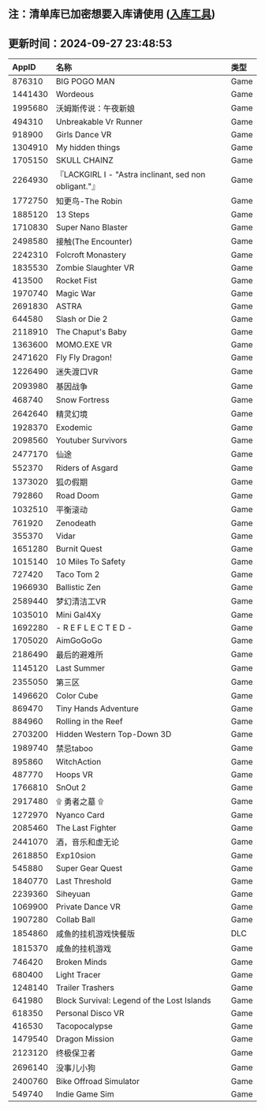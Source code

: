 ## 注：清单库已加密想要入库请使用 ([入库工具](https://github.com/BlankTMing/ManifestAutoUpdate/releases))

## 更新时间：2024-09-27 23:48:53
| AppID | 名称 | 类型  |
| :-------------------- | :----------------------------- | :----------- |
| 876310 | BIG POGO MAN| Game |
| 1441430 |  Wordeous| Game |
| 1995680 | 沃姆斯传说：午夜新娘| Game |
| 494310 | Unbreakable Vr Runner| Game |
| 918900 | Girls Dance VR| Game |
| 1304910 | My hidden things| Game |
| 1705150 | SKULL CHAINZ| Game |
| 2264930 | 『LACKGIRL I - "Astra inclinant, sed non obligant."』| Game |
| 1772750 | 知更鸟-The Robin| Game |
| 1885120 | 13 Steps| Game |
| 1710830 | Super Nano Blaster| Game |
| 2498580 | 接触(The Encounter)| Game |
| 2242310 | Folcroft Monastery| Game |
| 1835530 | Zombie Slaughter VR| Game |
| 413500 | Rocket Fist| Game |
| 1970740 | Magic War| Game |
| 2691830 | ASTRA| Game |
| 644580 | Slash or Die 2| Game |
| 2118910 | The Chaput's Baby| Game |
| 1363600 | MOMO.EXE VR| Game |
| 2471620 | Fly Fly Dragon!| Game |
| 1226490 | 迷失渡口VR| Game |
| 2093980 | 基因战争| Game |
| 468740 | Snow Fortress| Game |
| 2642640 | 精灵幻境| Game |
| 1928370 | Exodemic| Game |
| 2098560 | Youtuber Survivors| Game |
| 2477170 | 仙途| Game |
| 552370 | Riders of Asgard| Game |
| 1373020 | 狐の假期| Game |
| 792860 | Road Doom| Game |
| 1032510 | 平衡滚动| Game |
| 761920 | Zenodeath| Game |
| 355370 | Vidar| Game |
| 1651280 | Burnit Quest| Game |
| 1015140 | 10 Miles To Safety| Game |
| 727420 | Taco Tom 2| Game |
| 1966930 | Ballistic Zen| Game |
| 2589440 | 梦幻清洁工VR| Game |
| 1035010 | Mini Gal4Xy| Game |
| 1692280 | - R E F L E C T E D -| Game |
| 1705020 | AimGoGoGo| Game |
| 2186490 | 最后的避难所| Game |
| 1145120 | Last Summer| Game |
| 2355050 | 第三区| Game |
| 1496620 | Color Cube| Game |
| 869470 | Tiny Hands Adventure| Game |
| 884960 | Rolling in the Reef| Game |
| 2703200 | Hidden Western Top-Down 3D| Game |
| 1989740 | 禁忌taboo| Game |
| 895860 | WitchAction| Game |
| 487770 | Hoops VR| Game |
| 1766810 | SnOut 2| Game |
| 2917480 | ۩ 勇者之墓 ۩| Game |
| 1272970 | Nyanco Card| Game |
| 2085460 | The Last Fighter| Game |
| 2441070 | 酒，音乐和虚无论| Game |
| 2618850 | Exp10sion| Game |
| 545880 | Super Gear Quest| Game |
| 1840770 | Last Threshold| Game |
| 2239360 | Siheyuan| Game |
| 1069900 | Private Dance VR| Game |
| 1907280 | Collab Ball| Game |
| 1854860 | 咸鱼的挂机游戏快餐版| DLC |
| 1815370 | 咸鱼的挂机游戏| Game |
| 746420 | Broken Minds| Game |
| 680400 | Light Tracer| Game |
| 1248140 | Trailer Trashers| Game |
| 641980 | Block Survival: Legend of the Lost Islands| Game |
| 618350 | Personal Disco VR| Game |
| 416530 | Tacopocalypse| Game |
| 1479540 | Dragon Mission| Game |
| 2123120 | 终极保卫者| Game |
| 2696140 | 没事儿小狗| Game |
| 2400760 | Bike Offroad Simulator| Game |
| 549740 | Indie Game Sim| Game |
